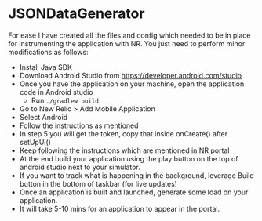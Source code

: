 # JSONDataGenerator

For ease I have created all the files and config which needed to be in place for instrumenting the application with NR. You just need to perform minor modifications as follows: 

* Install Java SDK 
* Download Android Studio from https://developer.android.com/studio 
* Once you have the application on your machine, open the application code in Android studio 
  * Run `./gradlew build`
* Go to New Relic > Add Mobile Application 
* Select Android 
* Follow the instructions as mentioned
* In step 5 you will get the token, copy that inside onCreate() after setUpUi() 
* Keep following the instructions which are mentioned in NR portal 
* At the end build your application using the play button on the top of android studio next to your simulator. 
* If you want to track what is happening in the background, leverage Build button in the bottom of taskbar (for live updates)
* Once an application is built and launched, generate some load on your application. 
* It will take 5-10 mins for an application to appear in the portal. 
